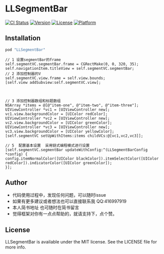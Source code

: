 # LLSegmentBar

[![CI Status](http://img.shields.io/travis/416997919@qq.com/LLSegmentBar.svg?style=flat)](https://travis-ci.org/416997919@qq.com/LLSegmentBar)
[![Version](https://img.shields.io/cocoapods/v/LLSegmentBar.svg?style=flat)](http://cocoapods.org/pods/LLSegmentBar)
[![License](https://img.shields.io/cocoapods/l/LLSegmentBar.svg?style=flat)](http://cocoapods.org/pods/LLSegmentBar)
[![Platform](https://img.shields.io/cocoapods/p/LLSegmentBar.svg?style=flat)](http://cocoapods.org/pods/LLSegmentBar)

## Installation

```ruby
pod "LLSegmentBar"
```

```
// 1 设置segmentBar的frame
self.segmentVC.segmentBar.frame = CGRectMake(0, 0, 320, 35);
self.navigationItem.titleView = self.segmentVC.segmentBar;
// 2 添加控制器的V
self.segmentVC.view.frame = self.view.bounds;
[self.view addSubview:self.segmentVC.view];



// 3 添加控制器数组和标题数组
NSArray *items = @[@"item-one", @"item-two", @"item-three"];
UIViewController *vc1 = [UIViewController new];
vc1.view.backgroundColor = [UIColor redColor];
UIViewController *vc2 = [UIViewController new];
vc2.view.backgroundColor = [UIColor greenColor];
UIViewController *vc3 = [UIViewController new];
vc3.view.backgroundColor = [UIColor yellowColor];
[self.segmentVC setUpWithItems:items childVCs:@[vc1,vc2,vc3]];

// 5  配置基本设置  采用链式编程模式进行设置
[self.segmentVC.segmentBar updateWithConfig:^(LLSegmentBarConfig *config) {
config.itemNormalColor([UIColor blackColor]).itemSelectColor([UIColor redColor]).indicatorColor([UIColor greenColor]);
}];

```




## Author

* 代码使用过程中，发现任何问题，可以随时issue
* 如果有更多建议或者想法也可以直接联系我 QQ:416997919
* 本人简书地址  也可随时在简书留言
* 觉得框架对你有一点点帮助的，就请支持下，点个赞。


## License

LLSegmentBar is available under the MIT license. See the LICENSE file for more info.
